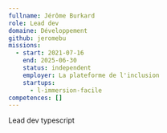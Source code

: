 ```yaml
---
fullname: Jérôme Burkard
role: Lead dev
domaine: Développement
github: jeromebu
missions:
  - start: 2021-07-16
    end: 2025-06-30
    status: independent
    employer: La plateforme de l'inclusion
    startups:
      - l-immersion-facile
competences: []
---
```

Lead dev typescript